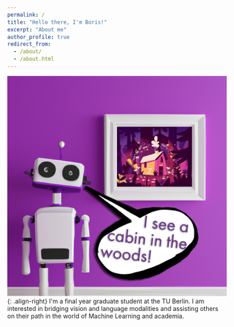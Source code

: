 ```yaml
---
permalink: /
title: "Hello there, I'm Boris!"
excerpt: "About me"
author_profile: true
redirect_from: 
  - /about/
  - /about.html
---
```




![Illustration of combining vision and language modalities](/images/about.png){: .align-right}
I'm a final year graduate student at the TU Berlin.
I am interested in bridging vision and language modalities and assisting others on their path in the world of Machine Learning and academia.

